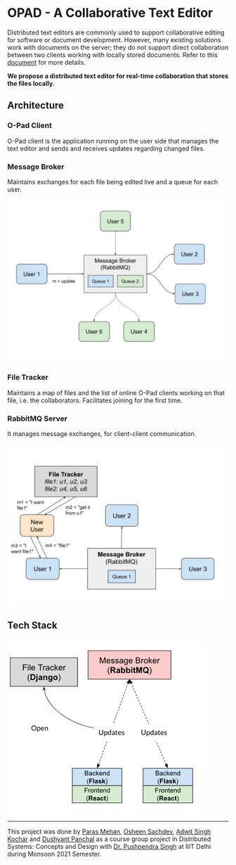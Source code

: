 # OPAD - A Collaborative Text Editor
Distributed text editors are commonly used to support collaborative editing for software or document development. However, many existing solutions work with documents on the server; they do not support direct collaboration between two clients working with locally stored documents. 
Refer to this [document](https://github.com/O-Pad/.github/blob/main/DSCD%20Project%20Slides.pdf) for more details. 

**We propose a distributed text editor for real-time collaboration that stores the files locally.**

## Architecture

### O-Pad Client
O-Pad client is the application running on the user side that manages the text editor and sends and receives updates regarding changed files.

### Message Broker 
Maintains exchanges for each file being edited live and a queue for each user. 

![](https://github.com/O-Pad/.github/blob/main/profile/images/1.png)

### File Tracker
Maintains a map of files and the list of online O-Pad clients working on that file, i.e. the collaborators. Facilitates joining for the first time.

### RabbitMQ Server
It manages message exchanges, for client-client communication.

![](https://github.com/O-Pad/.github/blob/main/profile/images/2.png)

## Tech Stack
![](https://github.com/O-Pad/.github/blob/main/profile/images/3.png)

---
This project was done by [Paras Mehan](https://github.com/parasmehan123/), [Osheen Sachdev](https://github.com/oshhh), [Adwit Singh Kochar](https://github.com/adwitsingh) and [Dushyant Panchal](https://github.com/dushyant18033) as a course group project in Distributed Systems: Concepts and Design with [Dr. Pushpendra Singh](https://www.iiitd.ac.in/pushpendra) at IIIT Delhi during Monsoon 2021 Semester.



